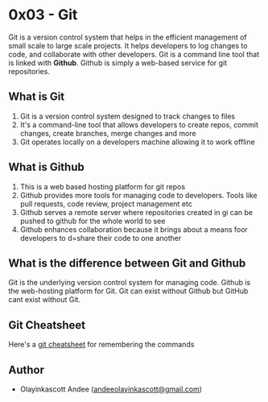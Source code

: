 # 0x03 - Git
Git is a version control system that helps in the efficient management of small scale to large scale projects. It helps developers to log changes to code, and
collaborate with other developers. Git is a command line tool that is linked with **Github**. Github is simply a web-based service for git repositories.

## What is Git
1. Git is a version control system designed to track changes to files
2. It's a command-line tool that allows developers to create repos, commit changes, create branches, merge changes and more
3. Git operates locally on a developers machine allowing it to work offline

## What is Github
1. This is a web based hosting platform for git repos
2. Github provides more tools for managing code to developers. Tools like pull requests, code review, project management etc
3. Github serves a remote  server where repositories created in gi can be pushed to github for the whole world to see
4. Github enhances collaboration because it brings about a means foor developers to d=share their code to one another

## What is the difference between Git and Github
Git is the underlying version control system for managing code. Github is the web-hosting platform for Git. Git can exist without Github but GitHub cant exist without
Git.

## Git Cheatsheet
Here's a [git cheatsheet](https://training.github.com/downloads/github-git-cheat-sheet/) for remembering the commands 

## Author
* Olayinkascott Andee (andeeolayinkascott@gmail.com)
